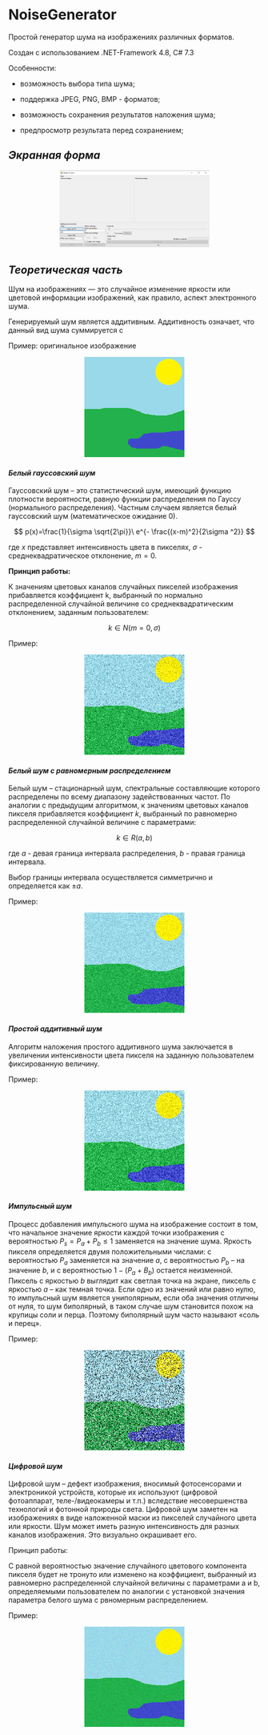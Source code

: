 # NoiseGenerator

Простой генератор шума на изображениях различных форматов. 

Создан с использованием .NET-Framework 4.8, C# 7.3

Особенности:

- возможность выбора типа шума;

- поддержка JPEG, PNG, BMP - форматов;

- возможность сохранения результатов наложения шума;

- предпросмотр результата перед сохранением;



## _Экранная форма_

<p align="center">
<img title="" src="/Images/Screenshot.png" alt="Интерфейс приложения" data-align="center" width="300">
</p>

## _Теоретическая часть_

Шум на изображениях — это случайное изменение яркости или
цветовой информации изображений, как правило, аспект электронного шума.

Генерируемый шум является аддитивным. Аддитивность означает, что данный вид шума суммируется с

Пример: оригинальное изображение

<p align="center">
<img title="" src="/Images/original.png" alt="Оригинал" data-align="center" width="200">
</p>

#### _Белый гауссовский шум_

Гауссовский шум – это статистический шум, имеющий функцию
плотности вероятности, равную функции распределения по Гауссу (нормального
распределения). Частным случаем является белый гауссовский шум (математическое ожидание 0).

$$
p(x)=\frac{1}{\sigma \sqrt{2\pi}}\ e^{- \frac{(x-m)^2}{2\sigma ^2}}
$$

где $x$ представляет интенсивность цвета в пикселях, $\sigma$ - среднеквадратическое отклонение, $m = 0$.

**Принцип работы:**

К значениям цветовых каналов случайных пикселей изображения прибавляется коэффициент k, выбранный по нормально распределенной случайной величине со среднеквадратическим отклонением, заданным пользователем:

$$
k \in N(m = 0, \sigma)
$$

Пример:

<p align="center">
<img title="" src="/Images/Gauss(sigma50,persent50).png" alt="Белый гауссовский шум" data-align="center" width="200">
</p>

#### *Белый шум с равномерным распределением*

Белый шум – стационарный шум, спектральные составляющие которого распределены по всему диапазону задействованных частот. По аналогии с предыдущим алгоритмом, к значениям цветовых каналов пикселя прибавляется коэффициент $k$, выбранный по равномерно распределенной случайной величине с параметрами:

$$
k \in R(a, b)
$$

где $a$ - девая граница интервала распределения, $b$ - правая граница интервала.

Выбор границы интервала осуществляется симметрично и определяется как $\pm a$.

Пример:

<p align="center">
<img title="" src="/Images/White(param50,persent50).png" alt="Белый шум" data-align="center" width="200">
</p>

#### *Простой аддитивный шум*

Алгоритм наложения простого аддитивного шума заключается в увеличении интенсивности цвета пикселя на заданную пользователем фиксированную величину.

Пример:

<p align="center">
<img title="" src="/Images/Additive(param50,persent50).png" alt="Аддитивный" data-align="center" width="200">
</p>

#### *Импульсный шум*

Процесс добавления импульсного шума на изображение состоит в том, что начальное значение яркости каждой точки изображения с вероятностью $P_s = P_a + P_b \leq 1$  заменяется на значение шума. Яркость пикселя определяется двумя положительными числами: с вероятностью $P_a$ заменяется на значение $a$, с вероятностью $P_b$ – на значение $b$, и с вероятностью $1-(P_a+B_b)$ остается неизменной. Пиксель с яркостью $b$ выглядит как светлая точка на экране, пиксель с яркостью $a$ – как темная точка. Если одно из значений  или  равно нулю, то импульсный шум является униполярным, если оба значения отличны от нуля, то шум биполярный, в таком случае шум становится похож на крупицы соли и перца. Поэтому биполярный шум часто называют «соль и перец». 

Пример:

<p align="center">
<img title="" src="/Images/Impulse(Sap,param50,persent50).png" alt="Импульсный" data-align="center" width="200">
</p>

#### *Цифровой шум*

Цифровой шум – дефект изображения, вносимый фотосенсорами и электроникой устройств, которые их используют (цифровой фотоаппарат, теле-/видеокамеры и т.п.) вследствие несовершенства технологий и фотонной природы света. Цифровой шум заметен на изображениях в виде наложенной маски из пикселей случайного цвета или яркости. Шум может иметь разную интенсивность для разных каналов изображения. Это визуально окрашивает его.

Принцип работы:

С равной вероятностью значение случайного цветового компонента пикселя будет не тронуто или изменено на коэффициент, выбранный из равномерно распределенной случайной величины с параметрами a и b, определяемыми пользователем по аналогии с установкой значения параметра белого шума с рвномерным распределением.

Пример:

<p align="center">
<img title="" src="/Images/Digital(param50,persent50).png" alt="Цифровой" data-align="center" width="200">
</p>
